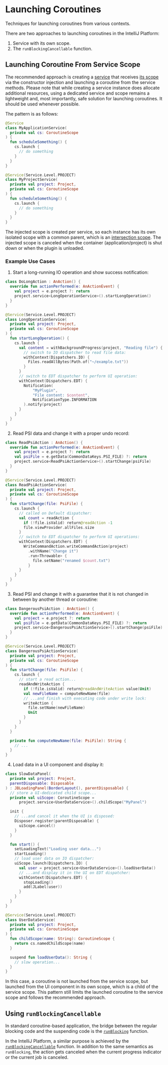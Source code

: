 <!-- Copyright 2000-2024 JetBrains s.r.o. and contributors. Use of this source code is governed by the Apache 2.0 license. -->

# Launching Coroutines

<link-summary>Techniques for launching coroutines from various contexts.</link-summary>

There are two approaches to launching coroutines in the IntelliJ Platform:
1. Service with its own scope.
2. The `runBlockingCancellable` function.

## Launching Coroutine From Service Scope

The recommended approach is creating a [service](plugin_services.md) that receives [its scope](coroutine-scopes.md#service-scopes) via the constructor injection and launching a coroutine from the service methods.
Please note that while creating a service instance does allocate additional resources, using a dedicated service and scope remains a lightweight and, most importantly, safe solution for launching coroutines.
It should be used whenever possible.

The pattern is as follows:

<tabs>
<tab title="Application Service">

```kotlin
@Service
class MyApplicationService(
  private val cs: CoroutineScope
) {
  fun scheduleSomething() {
    cs.launch {
      // do something
    }
  }
}
```

</tab>
<tab title="Project Service">

```kotlin
@Service(Service.Level.PROJECT)
class MyProjectService(
  private val project: Project,
  private val cs: CoroutineScope
) {
  fun scheduleSomething() {
    cs.launch {
      // do something
    }
  }
}
```

</tab>
</tabs>

The injected scope is created per service, so each instance has its own isolated scope with a common parent, which is an [intersection scope](coroutine-scopes.md#intersection-scopes).
The injected scope is canceled when the container (application/project) is shut down or when the plugin is unloaded.

### Example Use Cases

1. Start a long-running IO operation and show success notification:

```kotlin
class DoLongAction : AnAction() {
  override fun actionPerformed(e: AnActionEvent) {
    val project = e.project ?: return
    project.service<LongOperationService>().startLongOperation()
  }
}

@Service(Service.Level.PROJECT)
class LongOperationService(
  private val project: Project,
  private val cs: CoroutineScope
) {
  fun startLongOperation() {
    cs.launch {
      val content = withBackgroundProgress(project, "Reading file") {
        // switch to IO dispatcher to read file data:
        withContext(Dispatchers.IO) {
          Files.readAllBytes(Path.of("~/example.txt"))
        }
      }
      // switch to EDT dispatcher to perform UI operation:
      withContext(Dispatchers.EDT) {
        Notification(
            "MyPlugin",
            "File content: $content",
            NotificationType.INFORMATION
        ).notify(project)
      }
    }
  }
}
```

2. Read PSI data and change it with a proper undo record:

```kotlin
class ReadPsiAction : AnAction() {
  override fun actionPerformed(e: AnActionEvent) {
    val project = e.project ?: return
    val psiFile = e.getData(CommonDataKeys.PSI_FILE) ?: return
    project.service<ReadPsiActionService>().startChange(psiFile)
  }
}

@Service(Service.Level.PROJECT)
class ReadPsiActionService(
  private val project: Project,
  private val cs: CoroutineScope
) {
  fun startChange(file: PsiFile) {
    cs.launch {
      // called on Default dispatcher:
      val count = readAction {
        if (!file.isValid) return@readAction -1
        file.viewProvider.allFiles.size
      }
      // switch to EDT dispatcher to perform UI operations:
      withContext(Dispatchers.EDT) {
        WriteCommandAction.writeCommandAction(project)
          .withName("Change it")
          .run<Throwable> {
            file.setName("renamed $count.txt")
          }
      }
    }
  }
}
```

3. Read PSI and change it with a guarantee that it is not changed in between by another thread or coroutine:

```kotlin
class DangerousPsiAction : AnAction() {
  override fun actionPerformed(e: AnActionEvent) {
    val project = e.project ?: return
    val psiFile = e.getData(CommonDataKeys.PSI_FILE) ?: return
    project.service<DangerousPsiActionService>().startChange(psiFile)
  }
}

@Service(Service.Level.PROJECT)
class DangerousPsiActionService(
  private val project: Project,
  private val cs: CoroutineScope
) {
  fun startChange(file: PsiFile) {
    cs.launch {
      // start a read action...
      readAndWriteAction {
        if (!file.isValid) return@readAndWriteAction value(Unit)
        val newFileName = computeNewName(file)
        // ...and finish with executing code under write lock:
        writeAction {
          file.setName(newFileName)
          Unit
        }
      }
    }
  }

  private fun computeNewName(file: PsiFile): String {
    // ...
  }
}
```

4. Load data in a UI component and display it:

```kotlin
class SlowDataPanel(
  private val project: Project,
  parentDisposable: Disposable
) : JBLoadingPanel(BorderLayout(), parentDisposable) {
  // store a UI-dedicated child scope...
  private val uiScope: CoroutineScope =
      project.service<UserDataService>().childScope("MyPanel")

  init {
    // ...and cancel it when the UI is disposed:
    Disposer.register(parentDisposable) {
      uiScope.cancel()
    }
  }

  fun start() {
    setLoadingText("Loading user data...")
    startLoading()
    // load user data on IO dispatcher:
    uiScope.launch(Dispatchers.IO) {
      val user = project.service<UserDataService>().loadUserData()
      // ...and display it in the UI on EDT dispatcher:
      withContext(Dispatchers.EDT) {
        stopLoading()
        add(JLabel(user))
      }
    }
  }
}

@Service(Service.Level.PROJECT)
class UserDataService(
  private val project: Project,
  private val cs: CoroutineScope
) {
  fun childScope(name: String): CoroutineScope {
    return cs.namedChildScope(name)
  }

  suspend fun loadUserData(): String {
    // slow operation...
  }
}
```

In this case, a coroutine is not launched from the service scope, but launched from the UI component in its own scope, which is a child of the service scope.
This pattern still limits the launched coroutine to the service scope and follows the recommended approach.

## Using `runBlockingCancellable`

In standard coroutine-based application, the bridge between the regular blocking code and the suspending code is the [`runBlocking`](https://kotlinlang.org/api/kotlinx.coroutines/kotlinx-coroutines-core/kotlinx.coroutines/run-blocking.html) function.

In the IntelliJ Platform, a similar purpose is achieved by the [`runBlockingCancellable`](%gh-ic%/platform/core-api/src/com/intellij/openapi/progress/coroutines.kt) function.
In addition to the same semantics as `runBlocking`, the action gets canceled when the current progress indicator or the current job is canceled.
